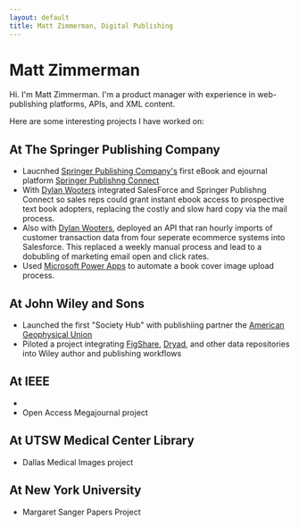 ```yaml
---
layout: default
title: Matt Zimmerman, Digital Publishing
---
```

# Matt Zimmerman

Hi. I'm Matt Zimmerman. I'm a product manager with experience in web-publishing platforms, APIs, and XML content.

Here are some interesting projects I have worked on:

## At The Springer Publishing Company
* Laucnhed [Springer Publishing Company's](https://www.springerpub.com/) first eBook and ejournal platform [Springer Publishng Connect](http://connect.springerpub.com)
* With [Dylan Wooters](https://dylanwooters.com/index.html) integrated SalesForce and Springer Publishng Connect so sales reps could grant instant ebook access to prospective text book adopters, replacing the costly and slow hard copy via the mail process.
* Also with [Dylan Wooters](https://dylanwooters.com/index.html), deployed an API that ran hourly imports of customer transaction data from four seperate ecommerce systems into Salesforce. This replaced a weekly manual process and lead to a dobubling of marketing email open and click rates.
* Used [Microsoft Power Apps](https://www.microsoft.com/en-us/power-platform/products/power-apps) to automate a book cover image upload process.

## At John Wiley and Sons
* Launched the first "Society Hub" with publishiing partner the [American Geophysical Union](https://agupubs.onlinelibrary.wiley.com/) 
* Piloted a project integrating [FigShare](https://figshare.com/), [Dryad](https://datadryad.org/stash), and other data repositories into Wiley author and publishing workflows

## At IEEE 
* 
* Open Access Megajournal project

## At UTSW Medical Center Library
* Dallas Medical Images project

## At New York University
* Margaret Sanger Papers Project
